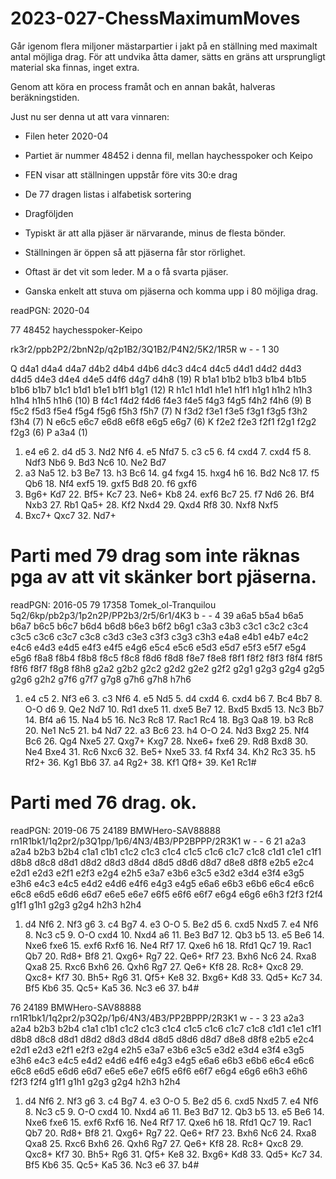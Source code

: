 # 2023-027-ChessMaximumMoves

Går igenom flera miljoner mästarpartier i jakt på en ställning med maximalt antal möjliga drag.
För att undvika åtta damer, sätts en gräns att ursprungligt material ska finnas, inget extra.

Genom att köra en process framåt och en annan bakåt, halveras beräkningstiden.

Just nu ser denna ut att vara vinnaren:

* Filen heter 2020-04
* Partiet är nummer 48452 i denna fil, mellan haychesspoker och Keipo
* FEN visar att ställningen uppstår före vits 30:e drag
* De 77 dragen listas i alfabetisk sortering
* Dragföljden

* Typiskt är att alla pjäser är närvarande, minus de flesta bönder.
* Ställningen är öppen så att pjäserna får stor rörlighet.
* Oftast är det vit som leder. M a o få svarta pjäser.

* Ganska enkelt att stuva om pjäserna och komma upp i 80 möjliga drag.

readPGN: 2020-04

77 48452 haychesspoker-Keipo

rk3r2/ppb2P2/2bnN2p/q2p1B2/3Q1B2/P4N2/5K2/1R5R w - - 1 30

Q d4a1 d4a4 d4a7 d4b2 d4b4 d4b6 d4c3 d4c4 d4c5 d4d1 d4d2 d4d3 d4d5 d4e3 d4e4 d4e5 d4f6 d4g7 d4h8 (19)
R b1a1 b1b2 b1b3 b1b4 b1b5 b1b6 b1b7 b1c1 b1d1 b1e1 b1f1 b1g1 (12)
R h1c1 h1d1 h1e1 h1f1 h1g1 h1h2 h1h3 h1h4 h1h5 h1h6 (10)
B f4c1 f4d2 f4d6 f4e3 f4e5 f4g3 f4g5 f4h2 f4h6 (9)
B f5c2 f5d3 f5e4 f5g4 f5g6 f5h3 f5h7 (7)
N f3d2 f3e1 f3e5 f3g1 f3g5 f3h2 f3h4 (7)
N e6c5 e6c7 e6d8 e6f8 e6g5 e6g7 (6)
K f2e2 f2e3 f2f1 f2g1 f2g2 f2g3 (6)
P a3a4 (1)

1. e4 e6 2. d4 d5 3. Nd2 Nf6 4. e5 Nfd7 5. c3 c5 6. f4 cxd4 7. cxd4 f5 8. Ndf3 Nb6 9. Bd3 Nc6 10. Ne2 Bd7
11. a3 Na5 12. b3 Be7 13. h3 Bc6 14. g4 fxg4 15. hxg4 h6 16. Bd2 Nc8 17. f5 Qb6 18. Nf4 exf5 19. gxf5 Bd8 20. f6 gxf6
21. Bg6+ Kd7 22. Bf5+ Kc7 23. Ne6+ Kb8 24. exf6 Bc7 25. f7 Nd6 26. Bf4 Nxb3 27. Rb1 Qa5+ 28. Kf2 Nxd4 29. Qxd4 Rf8 30. Nxf8 Nxf5
31. Bxc7+ Qxc7 32. Nd7+

# Parti med 79 drag som inte räknas pga av att vit skänker bort pjäserna.

readPGN: 2016-05
79 17358 Tomek_ol-Tranquilou
   5q2/6kp/pb2p3/1p2n2P/PP2b3/2r5/6r1/4K3 b - - 4 39
   a6a5 b5a4 b6a5 b6a7 b6c5 b6c7 b6d4 b6d8 b6e3 b6f2 b6g1 c3a3 c3b3 c3c1 c3c2 c3c4 c3c5 c3c6 c3c7 c3c8 c3d3 c3e3 c3f3 c3g3 c3h3 e4a8 e4b1 e4b7 e4c2 e4c6 e4d3 e4d5 e4f3 e4f5 e4g6 e5c4 e5c6 e5d3 e5d7 e5f3 e5f7 e5g4 e5g6 f8a8 f8b4 f8b8 f8c5 f8c8 f8d6 f8d8 f8e7 f8e8 f8f1 f8f2 f8f3 f8f4 f8f5 f8f6 f8f7 f8g8 f8h8 g2a2 g2b2 g2c2 g2d2 g2e2 g2f2 g2g1 g2g3 g2g4 g2g5 g2g6 g2h2 g7f6 g7f7 g7g8 g7h6 g7h8 h7h6
   1. e4 c5 2. Nf3 e6 3. c3 Nf6 4. e5 Nd5 5. d4 cxd4 6. cxd4 b6 7. Bc4 Bb7 8. O-O d6 9. Qe2 Nd7 10. Rd1 dxe5 11. dxe5 Be7 12. Bxd5 Bxd5 13. Nc3 Bb7 14. Bf4 a6 15. Na4 b5 16. Nc3 Rc8 17. Rac1 Rc4 18. Bg3 Qa8 19. b3 Rc8 20. Ne1 Nc5 21. b4 Nd7 22. a3 Bc6 23. h4 O-O 24. Nd3 Bxg2 25. Nf4 Bc6 26. Qg4 Nxe5 27. Qxg7+ Kxg7 28. Nxe6+ fxe6 29. Rd8 Bxd8 30. Ne4 Bxe4 31. Rc6 Nxc6 32. Be5+ Nxe5 33. f4 Rxf4 34. Kh2 Rc3 35. h5 Rf2+ 36. Kg1 Bb6 37. a4 Rg2+ 38. Kf1 Qf8+ 39. Ke1 Rc1#

# Parti med 76 drag. ok.

readPGN: 2019-06
75 24189 BMWHero-SAV88888
   rn1R1bk1/1q2pr2/p3Q1pp/1p6/4N3/4B3/PP2BPPP/2R3K1 w - - 6 21
   a2a3 a2a4 b2b3 b2b4 c1a1 c1b1 c1c2 c1c3 c1c4 c1c5 c1c6 c1c7 c1c8 c1d1 c1e1 c1f1 d8b8 d8c8 d8d1 d8d2 d8d3 d8d4 d8d5 d8d6 d8d7 d8e8 d8f8 e2b5 e2c4 e2d1 e2d3 e2f1 e2f3 e2g4 e2h5 e3a7 e3b6 e3c5 e3d2 e3d4 e3f4 e3g5 e3h6 e4c3 e4c5 e4d2 e4d6 e4f6 e4g3 e4g5 e6a6 e6b3 e6b6 e6c4 e6c6 e6c8 e6d5 e6d6 e6d7 e6e5 e6e7 e6f5 e6f6 e6f7 e6g4 e6g6 e6h3 f2f3 f2f4 g1f1 g1h1 g2g3 g2g4 h2h3 h2h4
   1. d4 Nf6 2. Nf3 g6 3. c4 Bg7 4. e3 O-O 5. Be2 d5 6. cxd5 Nxd5 7. e4 Nf6 8. Nc3 c5 9. O-O cxd4 10. Nxd4 a6 11. Be3 Bd7 12. Qb3 b5 13. e5 Be6 14. Nxe6 fxe6 15. exf6 Rxf6 16. Ne4 Rf7 17. Qxe6 h6 18. Rfd1 Qc7 19. Rac1 Qb7 20. Rd8+ Bf8 21. Qxg6+ Rg7 22. Qe6+ Rf7 23. Bxh6 Nc6 24. Rxa8 Qxa8 25. Rxc6 Bxh6 26. Qxh6 Rg7 27. Qe6+ Kf8 28. Rc8+ Qxc8 29. Qxc8+ Kf7 30. Bh5+ Rg6 31. Qf5+ Ke8 32. Bxg6+ Kd8 33. Qd5+ Kc7 34. Bf5 Kb6 35. Qc5+ Ka5 36. Nc3 e6 37. b4#

76 24189 BMWHero-SAV88888
   rn1R1bk1/1q2pr2/p3Q2p/1p6/4N3/4B3/PP2BPPP/2R3K1 w - - 3 23
   a2a3 a2a4 b2b3 b2b4 c1a1 c1b1 c1c2 c1c3 c1c4 c1c5 c1c6 c1c7 c1c8 c1d1 c1e1 c1f1 d8b8 d8c8 d8d1 d8d2 d8d3 d8d4 d8d5 d8d6 d8d7 d8e8 d8f8 e2b5 e2c4 e2d1 e2d3 e2f1 e2f3 e2g4 e2h5 e3a7 e3b6 e3c5 e3d2 e3d4 e3f4 e3g5 e3h6 e4c3 e4c5 e4d2 e4d6 e4f6 e4g3 e4g5 e6a6 e6b3 e6b6 e6c4 e6c6 e6c8 e6d5 e6d6 e6d7 e6e5 e6e7 e6f5 e6f6 e6f7 e6g4 e6g6 e6h3 e6h6 f2f3 f2f4 g1f1 g1h1 g2g3 g2g4 h2h3 h2h4
   1. d4 Nf6 2. Nf3 g6 3. c4 Bg7 4. e3 O-O 5. Be2 d5 6. cxd5 Nxd5 7. e4 Nf6 8. Nc3 c5 9. O-O cxd4 10. Nxd4 a6 11. Be3 Bd7 12. Qb3 b5 13. e5 Be6 14. Nxe6 fxe6 15. exf6 Rxf6 16. Ne4 Rf7 17. Qxe6 h6 18. Rfd1 Qc7 19. Rac1 Qb7 20. Rd8+ Bf8 21. Qxg6+ Rg7 22. Qe6+ Rf7 23. Bxh6 Nc6 24. Rxa8 Qxa8 25. Rxc6 Bxh6 26. Qxh6 Rg7 27. Qe6+ Kf8 28. Rc8+ Qxc8 29. Qxc8+ Kf7 30. Bh5+ Rg6 31. Qf5+ Ke8 32. Bxg6+ Kd8 33. Qd5+ Kc7 34. Bf5 Kb6 35. Qc5+ Ka5 36. Nc3 e6 37. b4#